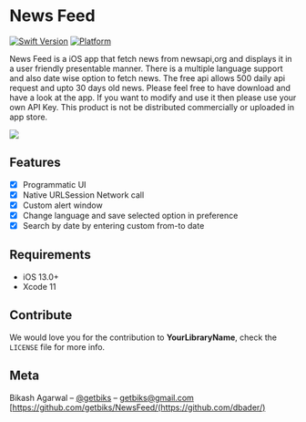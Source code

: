 # News Feed

[![Swift Version][swift-image]][swift-url]
[![Platform](https://img.shields.io/cocoapods/p/LFAlertController.svg?style=flat)](http://cocoapods.org/pods/LFAlertController)

News Feed is a iOS app that fetch news from newsapi,org and displays it in a user friendly presentable manner. There is a multiple language support and also date wise option to fetch news. 
The free api allows 500 daily api request and upto 30 days old news. Please feel free to have download and have a look at the app. 
If you want to modify and use it then please use your own API Key. This product is not be distributed commercially or uploaded in app store.

![](header.png)

## Features

- [x] Programmatic UI
- [x] Native URLSession Network call
- [x] Custom alert window
- [x] Change language and save selected option in preference
- [x] Search by date by entering custom from-to date

## Requirements

- iOS 13.0+
- Xcode 11

## Contribute

We would love you for the contribution to **YourLibraryName**, check the ``LICENSE`` file for more info.

## Meta

Bikash Agarwal – [@getbiks](https://twitter.com/dbader_org) – getbiks@gmail.com
[https://github.com/getbiks/NewsFeed/(https://github.com/dbader/)

[swift-image]:https://img.shields.io/badge/swift-5.0-orange.svg
[swift-url]: https://swift.org/
[codebeat-url]: https://codebeat.co/projects/github-com-vsouza-awesomeios-com
